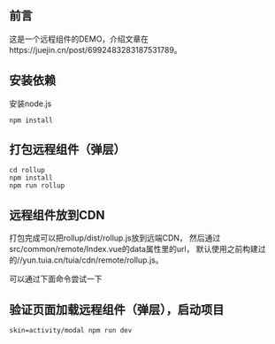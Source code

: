 ## 前言

这是一个远程组件的DEMO，介绍文章在https://juejin.cn/post/6992483283187531789。
## 安装依赖

安装node.js

```
npm install
```

## 打包远程组件（弹层）

```
cd rollup
npm install
npm run rollup
```

## 远程组件放到CDN

打包完成可以把rollup/dist/rollup.js放到远端CDN，
然后通过src/common/remote/Index.vue的data属性里的url，
默认使用之前构建过的//yun.tuia.cn/tuia/cdn/remote/rollup.js。

可以通过下面命令尝试一下
## 验证页面加载远程组件（弹层），启动项目
```
skin=activity/modal npm run dev
```